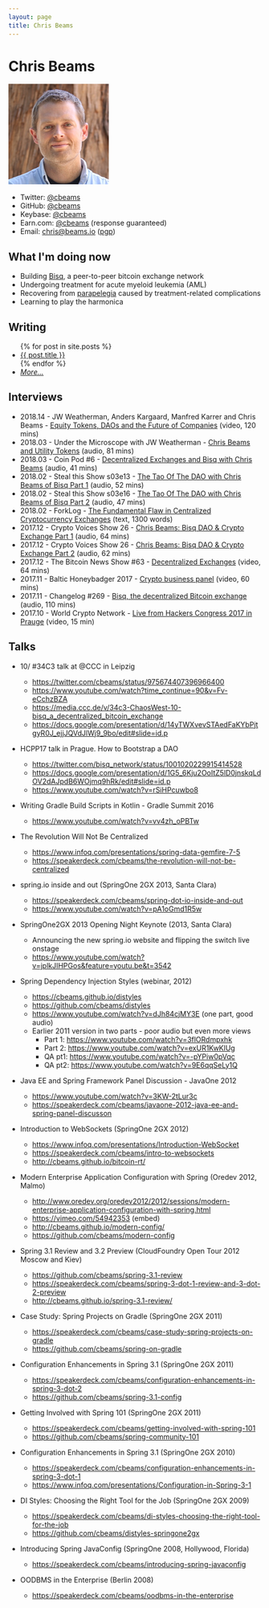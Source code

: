 ```yaml
---
layout: page
title: Chris Beams
---
```


# Chris Beams
![Chris in 2016](cbeams.jpg)

 - Twitter: [@cbeams](https://twitter.com/cbeams)
 - GitHub: [@cbeams](https://github.com/cbeams)
 - Keybase: [@cbeams](https://keybase.com/cbeams)
 - Earn.com: [@cbeams](https://earn.com/cbeams) (response guaranteed)
 - Email: [chris@beams.io](mailto:chris@beams.io) ([pgp](pgp.txt))


## What I'm doing now

 - Building [Bisq](https://bisq.network), a peer-to-peer bitcoin exchange network
 - Undergoing treatment for acute myeloid leukemia (AML)
 - Recovering from [parapelegia](https://en.wikipedia.org/wiki/Paraplegia) caused by treatment-related complications
 - Learning to play the harmonica


## Writing

<ul>
  {% for post in site.posts %}
  <li><a href="{{ post.url }}">{{ post.title }}</a></li>
  {% endfor %}
  <li><a href="writing"><em>More...</em></a></li>
</ul>


## Interviews

 - 2018.14 - JW Weatherman, Anders Kargaard, Manfred Karrer and Chris Beams - [Equity Tokens, DAOs and the Future of Companies](https://www.youtube.com/watch?v=YkLtt6ynLfQ) (video, 120 mins)
 - 2018.03 - Under the Microscope with JW Weatherman - [Chris Beams and Utility Tokens](https://play.acast.com/s/world-crypto-network/underthemicroscopewithjwweatherman-chrisbeamsandutilitytokens?autoplay) (audio, 81 mins)
 - 2018.03 - Coin Pod #6 - [Decentralized Exchanges and Bisq with Chris Beams](https://youmeandbtc.com/bitcoin-podcast/decentralized-exchanges-and-bisq-with-chris-beams-the-coin-pod-ep-6/) (audio, 41 mins)
 - 2018.02 - Steal this Show s03e13 - [The Tao Of The DAO with Chris Beams of Bisq Part 1](https://stealthisshow.com/s03e13/) (audio, 52 mins)
 - 2018.02 - Steal this Show s03e16 - [The Tao Of The DAO with Chris Beams of Bisq Part 2](https://stealthisshow.com/s03e16/) (audio, 47 mins)
 - 2018.02 - ForkLog - [The Fundamental Flaw in Centralized Cryptocurrency Exchanges](http://forklog.net/bisq-co-founder-chris-beams-theres-a-fundamental-and-ultimately-fatal-flaw-in-the-centralized-cryptocurrency-exchange-model/) (text, 1300 words)
 - 2017.12 - Crypto Voices Show 26 - [Chris Beams: Bisq DAO & Crypto Exchange Part 1](https://soundcloud.com/cryptovoices/show-26-part-i-chris-beams-bisq-dao-crypto-exchange) (audio, 64 mins)
 - 2017.12 - Crypto Voices Show 26 - [Chris Beams: Bisq DAO & Crypto Exchange Part 2](https://soundcloud.com/cryptovoices/show-26-part-ii-chris-beams-bisq-dao-crypto-exchange) (audio, 62 mins)
 - 2017.12 - The Bitcoin News Show #63 - [Decentralized Exchanges](https://www.youtube.com/watch?v=VoSLBsUsmTo) (video, 64 mins)
 - 2017.11 - Baltic Honeybadger 2017 - [Crypto business panel](https://www.youtube.com/watch?v=BLqm2FNOmbU&t=4475) (video, 60 mins)
 - 2017.11 - Changelog #269 - [Bisq, the decentralized Bitcoin exchange](https://changelog.com/podcast/269) (audio, 110 mins)
 - 2017.10 - World Crypto Network - [Live from Hackers Congress 2017 in Prauge](https://www.youtube.com/watch?time_continue=8&v=AvXWToT-dcQ) (video, 15 min)


## Talks

 - 10/ #34C3 talk at @CCC in Leipzig
   - https://twitter.com/cbeams/status/975674407396966400
   - https://www.youtube.com/watch?time_continue=90&v=Fv-eCchzBZA
   - https://media.ccc.de/v/34c3-ChaosWest-10-bisq_a_decentralized_bitcoin_exchange
   - https://docs.google.com/presentation/d/14yTWXvevSTAedFaKYbPjtgyR0J_ejjJQVdJlWj9_9bo/edit#slide=id.p

 - HCPP17 talk in Prague. How to Bootstrap a DAO
   - https://twitter.com/bisq_network/status/1001020229915414528
   - https://docs.google.com/presentation/d/1G5_6Kju2OoItZ5lD0jnskqLdOV2dAJpdB6WOjmq9hRk/edit#slide=id.p
   - https://www.youtube.com/watch?v=rSiHPcuwbo8

 - Writing Gradle Build Scripts in Kotlin - Gradle Summit 2016
   - https://www.youtube.com/watch?v=vv4zh_oPBTw

 - The Revolution Will Not Be Centralized
   - https://www.infoq.com/presentations/spring-data-gemfire-7-5
   - https://speakerdeck.com/cbeams/the-revolution-will-not-be-centralized

 - spring.io inside and out (SpringOne 2GX 2013, Santa Clara)
     - https://speakerdeck.com/cbeams/spring-dot-io-inside-and-out
     - https://www.youtube.com/watch?v=pA1oGmd1R5w

 - SpringOne2GX 2013 Opening Night Keynote (2013, Santa Clara)
   - Announcing the new spring.io website and flipping the switch live onstage
   - https://www.youtube.com/watch?v=jplkJIHPGos&feature=youtu.be&t=3542

 - Spring Dependency Injection Styles (webinar, 2012)
   - https://cbeams.github.io/distyles
   - https://github.com/cbeams/distyles
   - https://www.youtube.com/watch?v=dJh84cjMY3E (one part, good audio)
   - Earlier 2011 version in two parts - poor audio but even more views
     - Part 1: https://www.youtube.com/watch?v=3flORdmpxhk
     - Part 2: https://www.youtube.com/watch?v=exUR1KwKlUg
     - QA pt1: https://www.youtube.com/watch?v=-pYPiw0pVqc
     - QA pt2: https://www.youtube.com/watch?v=9E6qqSeLy1Q

 - Java EE and Spring Framework Panel Discussion - JavaOne 2012
   - https://www.youtube.com/watch?v=3KW-2tLur3c
   - https://speakerdeck.com/cbeams/javaone-2012-java-ee-and-spring-panel-discusson

 - Introduction to WebSockets (SpringOne 2GX 2012)
   - https://www.infoq.com/presentations/Introduction-WebSocket
   - https://speakerdeck.com/cbeams/intro-to-websockets
   - http://cbeams.github.io/bitcoin-rt/

 - Modern Enterprise Application Configuration with Spring (Oredev 2012, Malmo)
   - http://www.oredev.org/oredev2012/2012/sessions/modern-enterprise-application-configuration-with-spring.html
   - https://vimeo.com/54942353 (embed)
   - http://cbeams.github.io/modern-config/
   - https://github.com/cbeams/modern-config

 - Spring 3.1 Review and 3.2 Preview (CloudFoundry Open Tour 2012 Moscow and Kiev)
   - https://github.com/cbeams/spring-3.1-review
   - https://speakerdeck.com/cbeams/spring-3-dot-1-review-and-3-dot-2-preview
   - http://cbeams.github.io/spring-3.1-review/

 - Case Study: Spring Projects on Gradle (SpringOne 2GX 2011)
   - https://speakerdeck.com/cbeams/case-study-spring-projects-on-gradle
   - https://github.com/cbeams/spring-on-gradle

 - Configuration Enhancements in Spring 3.1 (SpringOne 2GX 2011)
   - https://speakerdeck.com/cbeams/configuration-enhancements-in-spring-3-dot-2
   - https://github.com/cbeams/spring-3.1-config

 - Getting Involved with Spring 101 (SpringOne 2GX 2011)
   - https://speakerdeck.com/cbeams/getting-involved-with-spring-101
   - https://github.com/cbeams/spring-community-101

 - Configuration Enhancements in Spring 3.1 (SpringOne 2GX 2010)
   - https://speakerdeck.com/cbeams/configuration-enhancements-in-spring-3-dot-1
   - https://www.infoq.com/presentations/Configuration-in-Spring-3-1

 - DI Styles: Choosing the Right Tool for the Job (SpringOne 2GX 2009)
   - https://speakerdeck.com/cbeams/di-styles-choosing-the-right-tool-for-the-job
   - https://github.com/cbeams/distyles-springone2gx

 - Introducing Spring JavaConfig (SpringOne 2008, Hollywood, Florida)
   - https://speakerdeck.com/cbeams/introducing-spring-javaconfig

 - OODBMS in the Enterprise (Berlin 2008)
   - https://speakerdeck.com/cbeams/oodbms-in-the-enterprise
